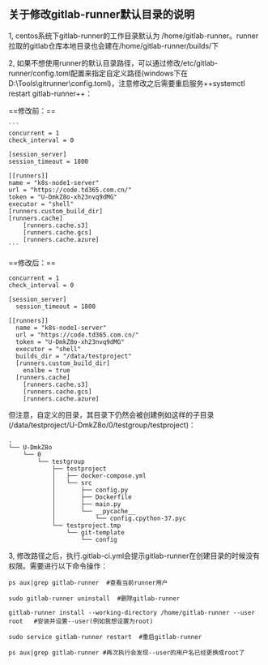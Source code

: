 ## 关于修改gitlab-runner默认目录的说明
1, centos系统下gitlab-runner的工作目录默认为 /home/gitlab-runner。runner拉取的gitlab仓库本地目录也会建在/home/gitlab-runner/builds/下

2, 如果不想使用runner的默认目录路径，可以通过修改/etc/gitlab-runner/config.toml配置来指定自定义路径(windows下在D:\Tools\gitrunner\config.toml)，注意修改之后需要重启服务++systemctl restart gitlab-runner++：

==修改前：==

    ```
    concurrent = 1
    check_interval = 0

    [session_server]
    session_timeout = 1800

    [[runners]]
    name = "k8s-node1-server"
    url = "https://code.td365.com.cn/"
    token = "U-DmkZ8o-xh23nvq9dMG"
    executor = "shell"
    [runners.custom_build_dir]
    [runners.cache]
        [runners.cache.s3]
        [runners.cache.gcs]
        [runners.cache.azure]
    ```

==修改后：==
```
concurrent = 1
check_interval = 0

[session_server]
  session_timeout = 1800

[[runners]]
  name = "k8s-node1-server"
  url = "https://code.td365.com.cn/"
  token = "U-DmkZ8o-xh23nvq9dMG"
  executor = "shell"
  builds_dir = "/data/testproject"
  [runners.custom_build_dir]
    enalbe = true
  [runners.cache]
    [runners.cache.s3]
    [runners.cache.gcs]
    [runners.cache.azure]
```
但注意，自定义的目录，其目录下仍然会被创建例如这样的子目录(/data/testproject/U-DmkZ8o/0/testgroup/testproject)：
```
.
└── U-DmkZ8o
    └── 0
        └── testgroup
            ├── testproject
            │   ├── docker-compose.yml
            │   └── src
            │       ├── config.py
            │       ├── Dockerfile
            │       ├── main.py
            │       └── __pycache__
            │           └── config.cpython-37.pyc
            └── testproject.tmp
                └── git-template
                    └── config
```

3, 修改路径之后，执行.gitlab-ci.yml会提示gitlab-runner在创建目录的时候没有权限。需要进行以下命令操作：
```
ps aux|grep gitlab-runner  #查看当前runner用户
 
sudo gitlab-runner uninstall  #删除gitlab-runner
 
gitlab-runner install --working-directory /home/gitlab-runner --user root   #安装并设置--user(例如我想设置为root)
 
sudo service gitlab-runner restart  #重启gitlab-runner
 
ps aux|grep gitlab-runner #再次执行会发现--user的用户名已经更换成root了
```

